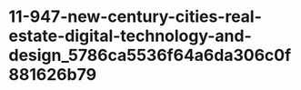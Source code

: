 # 11-947-new-century-cities-real-estate-digital-technology-and-design_5786ca5536f64a6da306c0f881626b79